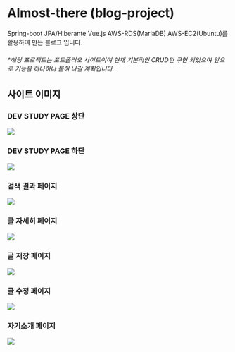 # Almost-there (blog-project)

Spring-boot  JPA/Hiberante  Vue.js  AWS-RDS(MariaDB)  AWS-EC2(Ubuntu)를 활용하여 만든 블로그 입니다.  
    
###### *해당 프로젝트는 포트폴리오 사이트이며 현재 기본적인 CRUD만 구현 되있으며 앞으로 기능을 하나하나 붙혀 나갈 계획입니다.    


## 사이트 이미지

### DEV STUDY PAGE 상단
<img src="https://img1.daumcdn.net/thumb/R1280x0/?scode=mtistory2&fname=https%3A%2F%2Fblog.kakaocdn.net%2Fdn%2Fpm17k%2FbtqZ6jFRPBB%2FNpEykCuDfxaYdLAaCSpvb0%2Fimg.png "  width="" height=""></img>

### DEV STUDY PAGE 하단
<img src="https://img1.daumcdn.net/thumb/R1280x0/?scode=mtistory2&fname=https%3A%2F%2Fblog.kakaocdn.net%2Fdn%2FTBImi%2FbtqZ4zPH5TK%2Fi0DHp7Q8qS2Jfm15eUdB21%2Fimg.png "  width="" height=""></img>

### 검색 결과 페이지
<img src="https://img1.daumcdn.net/thumb/R1280x0/?scode=mtistory2&fname=https%3A%2F%2Fblog.kakaocdn.net%2Fdn%2FcqvyP8%2FbtqZ2cAvxxt%2F9PnKkRBgiSStlQJfNxBQN1%2Fimg.png "  width="" height=""></img>

### 글 자세히 페이지
<img src="https://img1.daumcdn.net/thumb/R1280x0/?scode=mtistory2&fname=https%3A%2F%2Fblog.kakaocdn.net%2Fdn%2FsLCke%2FbtqZ7LoBikj%2FS1xVFEsLsurUKmbfM5aKN0%2Fimg.png"  width="" height=""></img>

### 글 저장 페이지
<img src="https://img1.daumcdn.net/thumb/R1280x0/?scode=mtistory2&fname=https%3A%2F%2Fblog.kakaocdn.net%2Fdn%2Fw6xj2%2FbtqZ2cngeJw%2FKXKFX7h2e6XdNclbNkDpAk%2Fimg.png "  width="" height=""></img>

### 글 수정 페이지
<img src="https://img1.daumcdn.net/thumb/R1280x0/?scode=mtistory2&fname=https%3A%2F%2Fblog.kakaocdn.net%2Fdn%2Fxtib7%2FbtqZ1aJ8KKt%2FaGXX4R9HzRfU5gADvYcXAK%2Fimg.png "  width="" height=""></img>

### 자기소개 페이지
<img src="https://img1.daumcdn.net/thumb/R1280x0/?scode=mtistory2&fname=https%3A%2F%2Fblog.kakaocdn.net%2Fdn%2FbxuCTT%2FbtqZ1I7HoMZ%2FwTWvO74uRVVzMoMNbb0ht0%2Fimg.png "  width="" height=""></img>
